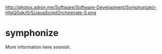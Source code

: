 http://photos.adron.me/Software/Software-Development/Symphonize/i-HtgQGqk/0/S/JavaScriptOrchestrate-S.png

symphonize
============

More information here soonish.
